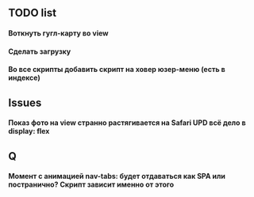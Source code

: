 ## TODO list

#### Воткнуть гугл-карту во view
#### Сделать загрузку
#### Во все скрипты добавить скрипт на ховер юзер-меню (есть в индексе)


## Issues

#### Показ фото на view странно растягивается на Safari UPD всё дело в display: flex

## Q

#### Момент с анимацией nav-tabs: будет отдаваться как SPA или постранично? Скрипт зависит именно от этого
